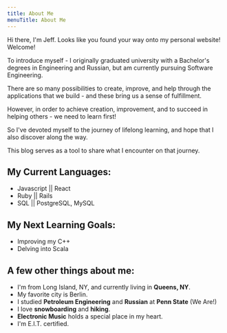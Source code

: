 ```yaml
---
title: About Me
menuTitle: About Me  
---
```


Hi there, I'm Jeff. Looks like you found your way onto my personal website! Welcome!

To introduce myself - I originally graduated university with a Bachelor's degrees in Engineering and Russian, but am currently pursuing Software Engineering.

There are so many possibilities to create, improve, and help through the applications that we build - and these bring us a sense of fulfillment.

However, in order to achieve creation, improvement, and to succeed in helping others - we need to learn first!

So I've devoted myself to the journey of lifelong learning, and hope that I also discover along the way.

This blog serves as a tool to share what I encounter on that journey.

## My Current Languages:

* Javascript || React
* Ruby || Rails
* SQL || PostgreSQL, MySQL

## My Next Learning Goals:

* Improving my C++
* Delving into Scala

## A few other things about me:

* I'm from Long Island, NY, and currently living in **Queens, NY**.
* My favorite city is Berlin.
* I studied **Petroleum Engineering** and **Russian** at **Penn State** (We Are!)
* I love **snowboarding** and **hiking**.
* **Electronic Music** holds a special place in my heart.
* I'm E.I.T. certified.
